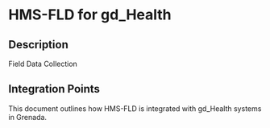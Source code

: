 # HMS-FLD for gd_Health

## Description

Field Data Collection

## Integration Points

This document outlines how HMS-FLD is integrated with gd_Health systems in Grenada.
